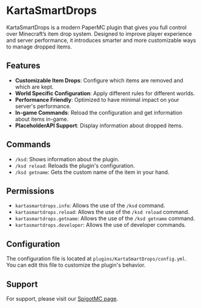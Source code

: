 # KartaSmartDrops

KartaSmartDrops is a modern PaperMC plugin that gives you full control over Minecraft’s item drop system. Designed to improve player experience and server performance, it introduces smarter and more customizable ways to manage dropped items.

## Features

- **Customizable Item Drops**: Configure which items are removed and which are kept.
- **World Specific Configuration**: Apply different rules for different worlds.
- **Performance Friendly**: Optimized to have minimal impact on your server's performance.
- **In-game Commands**: Reload the configuration and get information about items in-game.
- **PlaceholderAPI Support**: Display information about dropped items.

## Commands

- `/ksd`: Shows information about the plugin.
- `/ksd reload`: Reloads the plugin's configuration.
- `/ksd getname`: Gets the custom name of the item in your hand.

## Permissions

- `kartasmartdrops.info`: Allows the use of the `/ksd` command.
- `kartasmartdrops.reload`: Allows the use of the `/ksd reload` command.
- `kartasmartdrops.getname`: Allows the use of the `/ksd getname` command.
- `kartasmartdrops.developer`: Allows the use of developer commands.

## Configuration

The configuration file is located at `plugins/KartaSmartDrops/config.yml`. You can edit this file to customize the plugin's behavior.

## Support

For support, please visit our [SpigotMC page](https://www.spigotmc.org/members/minekartastudio.1879533/).
